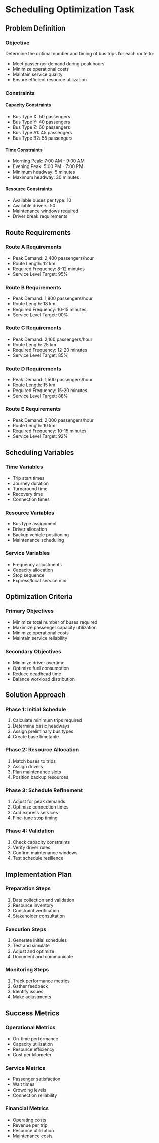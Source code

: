 # Scheduling Optimization Task

## Problem Definition

### Objective

Determine the optimal number and timing of bus trips for each route to:

- Meet passenger demand during peak hours
- Minimize operational costs
- Maintain service quality
- Ensure efficient resource utilization

### Constraints

#### Capacity Constraints

- Bus Type X: 50 passengers
- Bus Type Y: 40 passengers
- Bus Type Z: 60 passengers
- Bus Type A1: 45 passengers
- Bus Type B2: 55 passengers

#### Time Constraints

- Morning Peak: 7:00 AM - 9:00 AM
- Evening Peak: 5:00 PM - 7:00 PM
- Minimum headway: 5 minutes
- Maximum headway: 30 minutes

#### Resource Constraints

- Available buses per type: 10
- Available drivers: 50
- Maintenance windows required
- Driver break requirements

## Route Requirements

### Route A Requirements

- Peak Demand: 2,400 passengers/hour
- Route Length: 12 km
- Required Frequency: 8-12 minutes
- Service Level Target: 95%

### Route B Requirements

- Peak Demand: 1,800 passengers/hour
- Route Length: 18 km
- Required Frequency: 10-15 minutes
- Service Level Target: 90%

### Route C Requirements

- Peak Demand: 2,160 passengers/hour
- Route Length: 25 km
- Required Frequency: 12-20 minutes
- Service Level Target: 85%

### Route D Requirements

- Peak Demand: 1,500 passengers/hour
- Route Length: 15 km
- Required Frequency: 15-20 minutes
- Service Level Target: 88%

### Route E Requirements

- Peak Demand: 2,000 passengers/hour
- Route Length: 10 km
- Required Frequency: 10-15 minutes
- Service Level Target: 92%

## Scheduling Variables

### Time Variables

- Trip start times
- Journey duration
- Turnaround time
- Recovery time
- Connection times

### Resource Variables

- Bus type assignment
- Driver allocation
- Backup vehicle positioning
- Maintenance scheduling

### Service Variables

- Frequency adjustments
- Capacity allocation
- Stop sequence
- Express/local service mix

## Optimization Criteria

### Primary Objectives

- Minimize total number of buses required
- Maximize passenger capacity utilization
- Minimize operational costs
- Maintain service reliability

### Secondary Objectives

- Minimize driver overtime
- Optimize fuel consumption
- Reduce deadhead time
- Balance workload distribution

## Solution Approach

### Phase 1: Initial Schedule

1. Calculate minimum trips required
2. Determine basic headways
3. Assign preliminary bus types
4. Create base timetable

### Phase 2: Resource Allocation

1. Match buses to trips
2. Assign drivers
3. Plan maintenance slots
4. Position backup resources

### Phase 3: Schedule Refinement

1. Adjust for peak demands
2. Optimize connection times
3. Add express services
4. Fine-tune stop timing

### Phase 4: Validation

1. Check capacity constraints
2. Verify driver rules
3. Confirm maintenance windows
4. Test schedule resilience

## Implementation Plan

### Preparation Steps

1. Data collection and validation
2. Resource inventory
3. Constraint verification
4. Stakeholder consultation

### Execution Steps

1. Generate initial schedules
2. Test and simulate
3. Adjust and optimize
4. Document and communicate

### Monitoring Steps

1. Track performance metrics
2. Gather feedback
3. Identify issues
4. Make adjustments

## Success Metrics

### Operational Metrics

- On-time performance
- Capacity utilization
- Resource efficiency
- Cost per kilometer

### Service Metrics

- Passenger satisfaction
- Wait times
- Crowding levels
- Connection reliability

### Financial Metrics

- Operating costs
- Revenue per trip
- Resource utilization
- Maintenance costs
